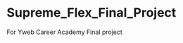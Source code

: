 # Supreme_Flex_Final_Project
For Yweb Career Academy Final project
<!--For Final Project-->
<!--made branches for the group-->
